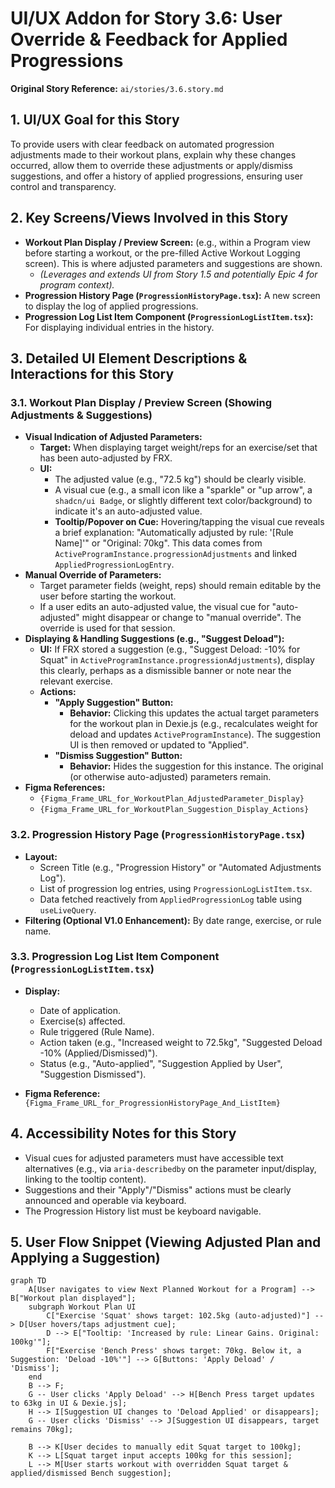 # UI/UX Addon for Story 3.6: User Override & Feedback for Applied Progressions

**Original Story Reference:** `ai/stories/3.6.story.md`

## 1. UI/UX Goal for this Story

To provide users with clear feedback on automated progression adjustments made to their workout plans, explain why these changes occurred, allow them to override these adjustments or apply/dismiss suggestions, and offer a history of applied progressions, ensuring user control and transparency.

## 2. Key Screens/Views Involved in this Story

- **Workout Plan Display / Preview Screen:** (e.g., within a Program view before starting a workout, or the pre-filled Active Workout Logging screen). This is where adjusted parameters and suggestions are shown.
  - *(Leverages and extends UI from Story 1.5 and potentially Epic 4 for program context).*
- **Progression History Page (`ProgressionHistoryPage.tsx`):** A new screen to display the log of applied progressions.
- **Progression Log List Item Component (`ProgressionLogListItem.tsx`):** For displaying individual entries in the history.

## 3. Detailed UI Element Descriptions & Interactions for this Story

### 3.1. Workout Plan Display / Preview Screen (Showing Adjustments & Suggestions)

- **Visual Indication of Adjusted Parameters:**
  - **Target:** When displaying target weight/reps for an exercise/set that has been auto-adjusted by FRX.
  - **UI:**
    - The adjusted value (e.g., "72.5 kg") should be clearly visible.
    - A visual cue (e.g., a small icon like a "sparkle" or "up arrow", a `shadcn/ui Badge`, or slightly different text color/background) to indicate it's an auto-adjusted value.
    - **Tooltip/Popover on Cue:** Hovering/tapping the visual cue reveals a brief explanation: "Automatically adjusted by rule: '[Rule Name]'" or "Original: 70kg". This data comes from `ActiveProgramInstance.progressionAdjustments` and linked `AppliedProgressionLogEntry`.
- **Manual Override of Parameters:**
  - Target parameter fields (weight, reps) should remain editable by the user before starting the workout.
  - If a user edits an auto-adjusted value, the visual cue for "auto-adjusted" might disappear or change to "manual override". The override is used for that session.
- **Displaying & Handling Suggestions (e.g., "Suggest Deload"):**
  - **UI:** If FRX stored a suggestion (e.g., "Suggest Deload: -10% for Squat" in `ActiveProgramInstance.progressionAdjustments`), display this clearly, perhaps as a dismissible banner or note near the relevant exercise.
  - **Actions:**
    - **"Apply Suggestion" Button:**
      - **Behavior:** Clicking this updates the actual target parameters for the workout plan in Dexie.js (e.g., recalculates weight for deload and updates `ActiveProgramInstance`). The suggestion UI is then removed or updated to "Applied".
    - **"Dismiss Suggestion" Button:**
      - **Behavior:** Hides the suggestion for this instance. The original (or otherwise auto-adjusted) parameters remain.
- **Figma References:**
  - `{Figma_Frame_URL_for_WorkoutPlan_AdjustedParameter_Display}`
  - `{Figma_Frame_URL_for_WorkoutPlan_Suggestion_Display_Actions}`

### 3.2. Progression History Page (`ProgressionHistoryPage.tsx`)

- **Layout:**
  - Screen Title (e.g., "Progression History" or "Automated Adjustments Log").
  - List of progression log entries, using `ProgressionLogListItem.tsx`.
  - Data fetched reactively from `AppliedProgressionLog` table using `useLiveQuery`.
- **Filtering (Optional V1.0 Enhancement):** By date range, exercise, or rule name.

### 3.3. Progression Log List Item Component (`ProgressionLogListItem.tsx`)

- **Display:**
  - Date of application.
  - Exercise(s) affected.
  - Rule triggered (Rule Name).
  - Action taken (e.g., "Increased weight to 72.5kg", "Suggested Deload -10% (Applied/Dismissed)").
  - Status (e.g., "Auto-applied", "Suggestion Applied by User", "Suggestion Dismissed").

- **Figma Reference:** `{Figma_Frame_URL_for_ProgressionHistoryPage_And_ListItem}`

## 4. Accessibility Notes for this Story

- Visual cues for adjusted parameters must have accessible text alternatives (e.g., via `aria-describedby` on the parameter input/display, linking to the tooltip content).
- Suggestions and their "Apply"/"Dismiss" actions must be clearly announced and operable via keyboard.
- The Progression History list must be keyboard navigable.

## 5. User Flow Snippet (Viewing Adjusted Plan and Applying a Suggestion)

```mermaid
graph TD
    A[User navigates to view Next Planned Workout for a Program] --> B["Workout plan displayed"];
    subgraph Workout Plan UI
        C["Exercise 'Squat' shows target: 102.5kg (auto-adjusted)"] --> D[User hovers/taps adjustment cue];
        D --> E["Tooltip: 'Increased by rule: Linear Gains. Original: 100kg'"];
        F["Exercise 'Bench Press' shows target: 70kg. Below it, a Suggestion: 'Deload -10%'"] --> G[Buttons: 'Apply Deload' / 'Dismiss'];
    end
    B --> F;
    G -- User clicks 'Apply Deload' --> H[Bench Press target updates to 63kg in UI & Dexie.js];
    H --> I[Suggestion UI changes to 'Deload Applied' or disappears];
    G -- User clicks 'Dismiss' --> J[Suggestion UI disappears, target remains 70kg];

    B --> K[User decides to manually edit Squat target to 100kg];
    K --> L[Squat target input accepts 100kg for this session];
    L --> M[User starts workout with overridden Squat target & applied/dismissed Bench suggestion];
```
